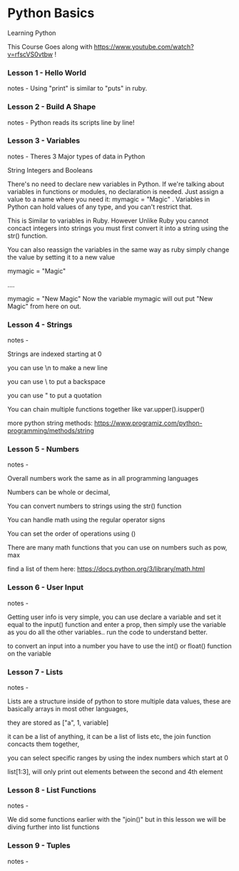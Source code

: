 # Python Basics


Learning Python

This Course Goes along with https://www.youtube.com/watch?v=rfscVS0vtbw !

### Lesson 1 - Hello World

notes - Using "print" is similar to "puts" in ruby.

### Lesson 2 - Build A Shape

notes - Python reads its scripts line by line!


### Lesson 3 - Variables

notes -
Theres 3 Major types of data in Python

String Integers and Booleans

There's no need to declare new variables in Python. If we're talking about variables in functions or modules, no declaration is needed. Just assign a value to a name where you need it: mymagic = "Magic" . Variables in Python can hold values of any type, and you can't restrict that.

This is Similar to variables in Ruby.
However Unlike Ruby you cannot concact integers into strings you must first convert it into a string using
the str() function.

You can also reassign the variables in the same way as ruby simply change the value by setting it to a new value

mymagic = "Magic"

....

mymagic = "New Magic" Now the variable mymagic will out put "New Magic" from here on out.


### Lesson 4 - Strings


notes -

Strings are indexed starting at 0

you can use \n to make a new line

you can use \\ to put a backspace

you can use \" to put a quotation

You can chain multiple functions together like var.upper().isupper()

more python string methods: https://www.programiz.com/python-programming/methods/string

### Lesson 5 - Numbers

notes -

Overall numbers work the same as in all programming languages

Numbers can be whole or decimal,

You can convert numbers to strings using the str() function

You can handle math using the regular operator signs

You can set the order of operations using ()

There are many math functions that you can use on numbers such as pow, max

find a list of them here: https://docs.python.org/3/library/math.html

### Lesson 6 - User Input

notes - 

Getting user info is very simple, you can use declare a variable and set it equal to 
the input() function and enter a prop,
then simply use the variable as you do all the other variables..
run the code to understand better.

to convert an input into a number you have to use the int() or float() function on the variable


### Lesson 7 - Lists

notes - 

Lists are a structure inside of python to store multiple data values, these are basically arrays in most other languages,

they are stored as ["a", 1, variable]

it can be a list of anything, it can be a list of lists etc,
the join function concacts them together,

you can select specific ranges by using the index numbers which start at 0

list[1:3], will only print out elements between the second and 4th element

### Lesson 8 - List Functions

notes -

We did some functions earlier with the "join()" but
in this lesson we will be diving further into list functions

### Lesson 9 - Tuples

notes - 





